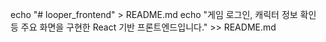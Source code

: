 echo "# looper_frontend" > README.md
echo "게임 로그인, 캐릭터 정보 확인 등 주요 화면을 구현한 React 기반 프론트엔드입니다." >> README.md
